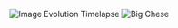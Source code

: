 ![Image Evolution Timelapse](https://github.com/user-attachments/assets/e33fda2b-8db0-4df5-9785-948454bea0b7)
![Big Chese](https://github.com/user-attachments/assets/19699723-92ce-4f6a-837a-4ee4ee2c1885)
